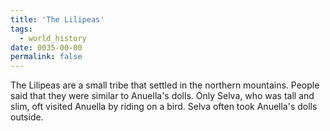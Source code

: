 ```yaml
---
title: 'The Lilipeas'
tags:
  - world_history
date: 0035-00-00
permalink: false
---
```

The Lilipeas are a small tribe that settled in the northern mountains. People said that they were similar to Anuella's dolls. Only Selva, who was tall and slim, oft visited Anuella by riding on a bird. Selva often took Anuella's dolls outside.